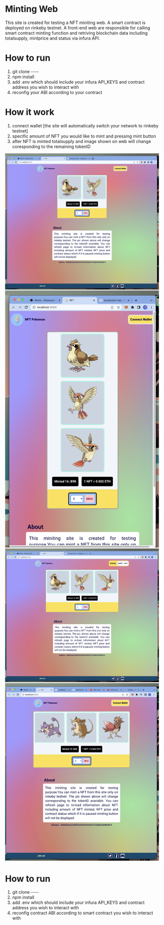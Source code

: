 # Minting Web 
This site is created for testing a NFT miniting web. A smart contract is deployed on rinkeby testnet. 
A front-end web are responsible for calling smart contract minting function and retriving 
blockchain data including totalsupply, mintprice and status via infura API. 

# How to run
1. git clone ----
2. npm install
3. add .env which should include your infura API_KEYS and contract address you wish to interact with
4. reconfig your ABI according to your contract

# How it work
1. connect wallet [the site will automatically switch your network to rinkeby testnet]
2. specific amount of NFT you would like to mint and pressing mint button
3. after NFT is minted totalsupply and image shown on web will change coresponding to the remaining tokenID

<img src="/screenshot/1.png" alt="screenshot"/>
<img src="/screenshot/2.png" alt="screenshot"/>
<img src="/screenshot/3.png" alt="screenshot"/>
<img src="/screenshot/4.png" alt="screenshot"/>

# How to run
1. git clone ----
2. npm install
3. add .env which should include your infura API_KEYS and contract address you wish to interact with
4. reconfig contract ABI according to smart contract you wish to interact with

